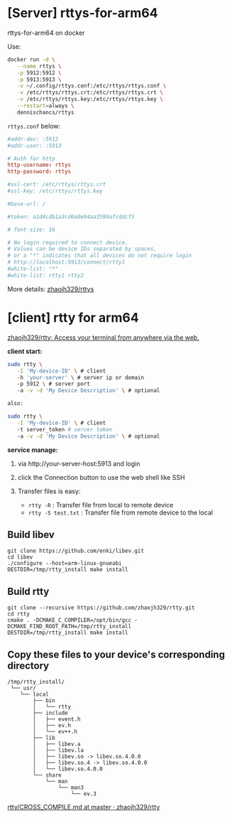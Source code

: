 # [Server] rttys-for-arm64
rttys-for-arm64 on docker

Use:
```bash
docker run -d \
   --name rttys \
   -p 5912:5912 \
   -p 5913:5913 \
   -v ~/.config/rttys.conf:/etc/rttys/rttys.conf \
   -v /etc/rttys/rttys.crt:/etc/rttys/rttys.crt \
   -v /etc/rttys/rttys.key:/etc/rttys/rttys.key \
   --restart=always \
   dennischancs/rttys
```

`rttys.conf` below: 
```conf
#addr-dev: :5912
#addr-user: :5913

# Auth for http
http-username: rttys
http-password: rttys

#ssl-cert: /etc/rttys/rttys.crt
#ssl-key: /etc/rttys/rttys.key

#base-url: /

#token: a1d4cdb1a3cd6a0e94aa3599afcddcf5

# font-size: 16

# No login required to connect device.
# Values can be device IDs separated by spaces,
# or a "*" indicates that all devices do not require login
# http://localhost:5913/connect/rtty1
#white-list: "*"
#white-list: rtty1 rtty2
```

More details: [zhaojh329/rttys](https://github.com/zhaojh329/rttys/issues)

# [client] rtty for arm64

[zhaojh329/rtty: Access your terminal from anywhere via the web.](https://github.com/zhaojh329/rtty)

**client start:**

```bash
sudo rtty \
   -I 'My-device-ID' \ # client
   -h 'your-server' \ # server ip or domain
   -p 5912 \ # server port
   -a -v -d 'My Device Description' \ # optional

also:

sudo rtty \
   -I 'My-device-ID' \ # client
   -t server_token # server token
   -a -v -d 'My Device Description' \ # optional
```

**service manage:**
1. via http://your-server-host:5913 and login

2. click the Connection button to use the web shell like SSH

3. Transfer files is easy:

    - `rtty -R` : Transfer file from local to remote device
    - `rtty -S test.txt` : Transfer file from remote device to the local


## Build libev

    git clone https://github.com/enki/libev.git
    cd libev
    ./configure --host=arm-linux-gnueabi
    DESTDIR=/tmp/rtty_install make install

## Build rtty

    git clone --recursive https://github.com/zhaojh329/rtty.git
    cd rtty
    cmake . -DCMAKE_C_COMPILER=/opt/bin/gcc -DCMAKE_FIND_ROOT_PATH=/tmp/rtty_install
    DESTDIR=/tmp/rtty_install make install

## Copy these files to your device's corresponding directory

    /tmp/rtty_install/
     └── usr/
        └── local
            ├── bin
            │   └── rtty
            ├── include
            │   ├── event.h
            │   ├── ev.h
            │   └── ev++.h
            ├── lib
            │   ├── libev.a
            │   ├── libev.la
            │   ├── libev.so -> libev.so.4.0.0
            │   ├── libev.so.4 -> libev.so.4.0.0
            │   └── libev.so.4.0.0
            └── share
                └── man
                    └── man3
                        └── ev.3


[rtty/CROSS_COMPILE.md at master · zhaojh329/rtty](https://github.com/zhaojh329/rtty/blob/master/CROSS_COMPILE.md)